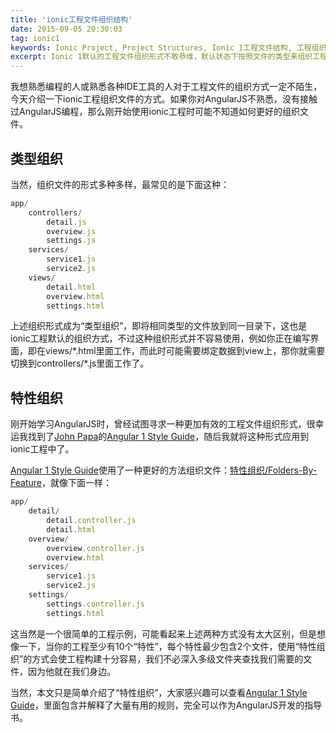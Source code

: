 ```yaml
---
title: 'ionic工程文件组织结构'
date: 2015-09-05 20:30:03
tag: ionic1
keywords: Ionic Project, Project Structures, Ionic 1工程文件结构, 工程组织形式, 混合开发移动应用
excerpt: Ionic 1默认的工程文件组织形式不敢恭维，默认状态下按照文件的类型来组织工程文件，即html文件放在一个文件夹内，js文件放在另一个文件夹内，图片文件再找个文件夹放置，这样的工程文件的组织形式仅适用于小工程。当工程较大时，这种按照类型组织文件的形式已经不适用了，既不利于维护，也不利于测试。本文就介绍一种按照“特性”组织文件的形式，即将不同类型的文件按照其功能放置在不同的文件夹内，使得寻找相关文件尤其便捷。
---
```

[john-papa]: http://www.johnpapa.net/
[angular1-style-guide]: https://github.com/johnpapa/angular-styleguide/tree/master/a1/README.md
[folders-by-feature]: https://github.com/johnpapa/angular-styleguide/blob/master/a1/README.md#folders-by-feature-structure
我想熟悉编程的人或熟悉各种IDE工具的人对于工程文件的组织方式一定不陌生，今天介绍一下ionic工程组织文件的方式。如果你对AngularJS不熟悉，没有接触过AngularJS编程，那么刚开始使用ionic工程时可能不知道如何更好的组织文件。

## 类型组织

当然，组织文件的形式多种多样，最常见的是下面这种：

~~~ javascript
app/
    controllers/
        detail.js
        overview.js
        settings.js
    services/
        service1.js
        service2.js
    views/
        detail.html
        overview.html
        settings.html
~~~

上述组织形式成为“类型组织”，即将相同类型的文件放到同一目录下，这也是ionic工程默认的组织方式，不过这种组织形式并不容易使用，例如你正在编写界面，即在views/\*.html里面工作，而此时可能需要绑定数据到view上，那你就需要切换到controllers/\*.js里面工作了。

## 特性组织

刚开始学习AngularJS时，曾经试图寻求一种更加有效的工程文件组织形式，很幸运我找到了[John Papa][john-papa]的[Angular 1 Style Guide][angular1-style-guide]，随后我就将这种形式应用到ionic工程中了。

[Angular 1 Style Guide][angular1-style-guide]使用了一种更好的方法组织文件：[特性组织/Folders-By-Feature][folders-by-feature]，就像下面一样：

~~~ javascript
app/
    detail/
        detail.controller.js
        detail.html
    overview/
        overview.controller.js
        overview.html
    services/
        service1.js
        service2.js
    settings/
        settings.controller.js
        settings.html
~~~

这当然是一个很简单的工程示例，可能看起来上述两种方式没有太大区别，但是想像一下，当你的工程至少有10个“特性”，每个特性最少包含2个文件，使用“特性组织”的方式会使工程构建十分容易，我们不必深入多级文件夹查找我们需要的文件，因为他就在我们身边。

当然，本文只是简单介绍了“特性组织”，大家感兴趣可以查看[Angular 1 Style Guide][angular1-style-guide]，里面包含并解释了大量有用的规则，完全可以作为AngularJS开发的指导书。
